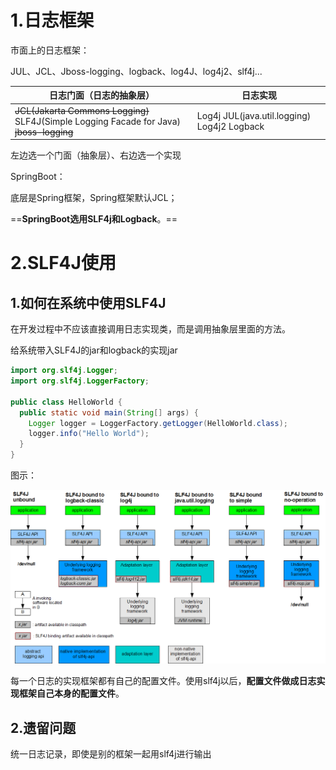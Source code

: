 # 1.日志框架

市面上的日志框架：

JUL、JCL、Jboss-logging、logback、log4J、log4j2、slf4j...

| 日志门面（日志的抽象层）                                     | 日志实现                                             |
| ------------------------------------------------------------ | ---------------------------------------------------- |
| ~~JCL(Jakarta Commons Logging)~~    SLF4J(Simple Logging Facade for Java)    ~~jboss-logging~~ | Log4j    JUL(java.util.logging)    Log4j2    Logback |

左边选一个门面（抽象层）、右边选一个实现



SpringBoot：

底层是Spring框架，Spring框架默认JCL；

==**SpringBoot选用SLF4j和Logback**。==



# 2.SLF4J使用

## 1.如何在系统中使用SLF4J

在开发过程中不应该直接调用日志实现类，而是调用抽象层里面的方法。

给系统带入SLF4J的jar和logback的实现jar

```java
import org.slf4j.Logger;
import org.slf4j.LoggerFactory;

public class HelloWorld {
  public static void main(String[] args) {
    Logger logger = LoggerFactory.getLogger(HelloWorld.class);
    logger.info("Hello World");
  }
}
```

图示：

![images](https://github.com/MrWater233/CodeNotes/blob/master/Java/SpringBoot/images/SLF4j.png?raw=true)

每一个日志的实现框架都有自己的配置文件。使用slf4j以后，**配置文件做成日志实现框架自己本身的配置文件**。

## 2.遗留问题

统一日志记录，即使是别的框架一起用slf4j进行输出

